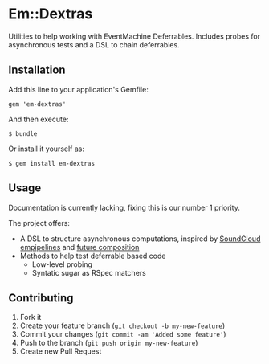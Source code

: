 # Em::Dextras
Utilities to help working with EventMachine Deferrables. Includes probes for
asynchronous tests and a DSL to chain deferrables.

## Installation

Add this line to your application's Gemfile:

    gem 'em-dextras'

And then execute:

    $ bundle

Or install it yourself as:

    $ gem install em-dextras

## Usage

Documentation is currently lacking, fixing this is our number 1 priority.

The project offers:
 * A DSL to structure asynchronous computations, inspired by [SoundCloud empipelines](https://github.com/soundcloud/empipelines)
   and [future composition](http://code.technically.us/post/17965128229/fables-of-the-reconstruction-part-3-leibniz-saw-all)
 * Methods to help test deferrable based code
   - Low-level probing 
   - Syntatic sugar as RSpec matchers


## Contributing

1. Fork it
2. Create your feature branch (`git checkout -b my-new-feature`)
3. Commit your changes (`git commit -am 'Added some feature'`)
4. Push to the branch (`git push origin my-new-feature`)
5. Create new Pull Request
